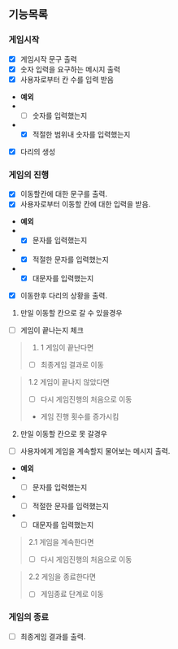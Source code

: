 ## 기능목록
### 게임시작

- [x] 게임시작 문구 출력 
- [x] 숫자 입력을 요구하는 메시지 출력
- [x] 사용자로부터 칸 수를 입력 받음
- **예외**
- -[ ] 숫자를 입력했는지
- -[x] 적절한 범위내 숫자를 입력했는지

- [x] 다리의 생성

### 게임의 진행

- [x] 이동할칸에 대한 문구를 출력.
- [x] 사용자로부터 이동할 칸에 대한 입력을 받음.
- **예외**
- -[x] 문자를 입력했는지
- -[x] 적절한 문자를 입력했는지
- -[x] 대문자를 입력했는지

- [x] 이동한후 다리의 상황을 출력.
1. 만일 이동할 칸으로 갈 수 있을경우

- [ ] 게임이 끝나는지 체크

> 1. 1 게임이 끝난다면
> 
>-[ ] 최종게임 결과로 이동

> 1.2 게임이 끝나지 않았다면
> 
> -[ ] 다시 게임진행의 처음으로 이동
>   
> - 게임 진행 횟수를 증가시킴

2. 만일 이동할 칸으로 못 갈경우 
 
-[ ] 사용자에게 게임을 계속할지 물어보는 메시지 출력.
- **예외**
- -[ ] 문자를 입력했는지
- -[ ] 적절한 문자를 입력했는지
- -[ ] 대문자를 입력했는지
> 2.1 게임을 계속한다면
> 
> -[ ] 다시 게임진행의 처음으로 이동

> 2.2 게임을 종료한다면
> 
> -[ ] 게임종료 단계로 이동 

### 게임의 종료

- [ ] 최종게임 결과를 출력.